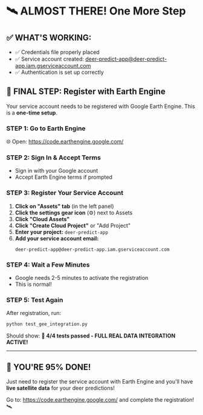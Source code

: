 # 🛰️ ALMOST THERE! One More Step

## ✅ WHAT'S WORKING:
- ✅ Credentials file properly placed
- ✅ Service account created: deer-predict-app@deer-predict-app.iam.gserviceaccount.com
- ✅ Authentication is set up correctly

## 🎯 FINAL STEP: Register with Earth Engine

Your service account needs to be registered with Google Earth Engine. This is a **one-time setup**.

### **STEP 1: Go to Earth Engine**
🌐 Open: https://code.earthengine.google.com/

### **STEP 2: Sign In & Accept Terms**
- Sign in with your Google account
- Accept Earth Engine terms if prompted

### **STEP 3: Register Your Service Account**
1. **Click on "Assets" tab** (in the left panel)
2. **Click the settings gear icon** (⚙️) next to Assets
3. **Click "Cloud Assets"** 
4. **Click "Create Cloud Project"** or "Add Project"
5. **Enter your project:** `deer-predict-app`
6. **Add your service account email:** 
   ```
   deer-predict-app@deer-predict-app.iam.gserviceaccount.com
   ```

### **STEP 4: Wait a Few Minutes**
- Google needs 2-5 minutes to activate the registration
- This is normal!

### **STEP 5: Test Again**
After registration, run:
```bash
python test_gee_integration.py
```

Should show: **🎉 4/4 tests passed - FULL REAL DATA INTEGRATION ACTIVE!**

---

## 🚀 YOU'RE 95% DONE!

Just need to register the service account with Earth Engine and you'll have **live satellite data** for your deer predictions!

Go to: https://code.earthengine.google.com/ and complete the registration! 🛰️
